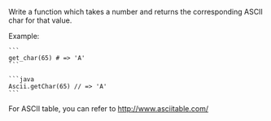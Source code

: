 Write a function which takes a number and returns the corresponding ASCII char for that value.

Example: 

~~~if-not:java
```
get_char(65) # => 'A'
```
~~~
~~~if:java
```java
Ascii.getChar(65) // => 'A'
```
~~~

For ASCII table, you can refer to http://www.asciitable.com/
